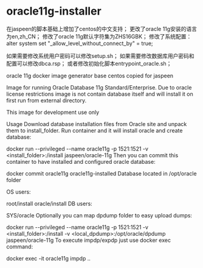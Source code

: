 # oracle11g-installer
在jaspeen的脚本基础上增加了centos的中文支持；
更改了oracle 11g安装的语言为en,zh_CN；
修改了oracle 11g默认字符集为ZHS16GBK；
修改了系统配置：alter system set "_allow_level_without_connect_by" = true;  

如果需要修改系统用户密码可以修改setup.sh；
如果需要修改数据库用户密码和配置可以修改dbca.rsp；
或者修改初始化脚本entrypoint_oracle.sh；

oracle 11g docker image generator base centos
copied for jaspeen

Image for running Oracle Database 11g Standard/Enterprise. Due to oracle license restrictions image is not contain database itself and will install it on first run from external directory.

This image for development use only

Usage
Download database installation files from Oracle site and unpack them to install_folder. Run container and it will install oracle and create database:

docker run --privileged --name oracle11g -p 1521:1521 -v <install_folder>:/install jaspeen/oracle-11g
Then you can commit this container to have installed and configured oracle database:

docker commit oracle11g oracle11g-installed
Database located in /opt/oracle folder

OS users:

root/install
oracle/install
DB users:

SYS/oracle
Optionally you can map dpdump folder to easy upload dumps:

docker run --privileged --name oracle11g -p 1521:1521 -v <install_folder>:/install -v <local_dpdump>:/opt/oracle/dpdump jaspeen/oracle-11g
To execute impdp/expdp just use docker exec command:

docker exec -it oracle11g impdp ..
